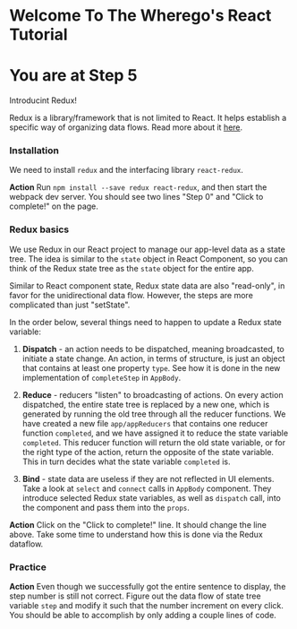 # Welcome To The Wherego's React Tutorial

# You are at Step 5 

Introducint Redux!

Redux is a library/framework that is not limited to React. It helps establish a specific way of organizing data flows. Read more about it [here](http://redux.js.org/docs/basics/DataFlow.html).

### Installation
We need to install `redux` and the interfacing library `react-redux`.

**Action** Run `npm install --save redux react-redux`, and then start the webpack dev server. You should see two lines "Step 0" and "Click to complete!" on the page.

### Redux basics
We use Redux in our React project to manage our app-level data as a state tree. The idea is similar to the `state` object in React Component, so you can think of the Redux state tree as the `state` object for the entire app.

Similar to React component state, Redux state data are also "read-only", in favor for the unidirectional data flow. However, the steps are more complicated than just "setState".

In the order below, several things need to happen to update a Redux state variable:

1. **Dispatch** - an action needs to be dispatched, meaning broadcasted, to initiate a state change. An action, in terms of structure, is just an object that contains at least one property `type`. See how it is done in the new implementation of `completeStep` in `AppBody`.

2. **Reduce** - reducers "listen" to broadcasting of actions. On every action dispatched, the entire state tree is replaced by a new one, which is generated by running the old tree through all the reducer functions. We have created a new file `app/appReducers` that contains one reducer function `completed`, and we have assigned it to reduce the state variable `completed`. This reducer function will return the old state variable, or for the right type of the action, return the opposite of the state variable. This in turn decides what the state variable `completed` is.

3. **Bind** - state data are useless if they are not reflected in UI elements. Take a look at `select` and `connect` calls in `AppBody` component. They introduce selected Redux state variables, as well as `dispatch` call, into the component and pass them into the `props`.

**Action** Click on the "Click to complete!" line. It should change the line above. Take some time to understand how this is done via the Redux dataflow.

### Practice
**Action** Even though we successfully got the entire sentence to display, the step number is still not correct. Figure out the data flow of state tree variable `step` and modify it such that the number increment on every click. You should be able to accomplish by only adding a couple lines of code.
